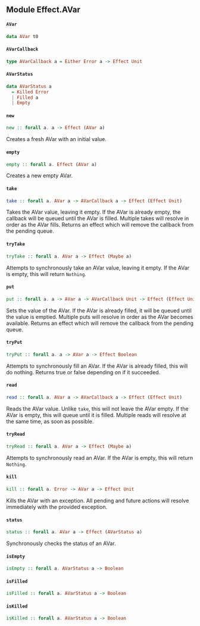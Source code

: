## Module Effect.AVar

#### `AVar`

``` purescript
data AVar t0
```

#### `AVarCallback`

``` purescript
type AVarCallback a = Either Error a -> Effect Unit
```

#### `AVarStatus`

``` purescript
data AVarStatus a
  = Killed Error
  | Filled a
  | Empty
```

#### `new`

``` purescript
new :: forall a. a -> Effect (AVar a)
```

Creates a fresh AVar with an initial value.

#### `empty`

``` purescript
empty :: forall a. Effect (AVar a)
```

Creates a new empty AVar.

#### `take`

``` purescript
take :: forall a. AVar a -> AVarCallback a -> Effect (Effect Unit)
```

Takes the AVar value, leaving it empty. If the AVar is already empty,
the callback will be queued until the AVar is filled. Multiple takes will
resolve in order as the AVar fills. Returns an effect which will remove
the callback from the pending queue.

#### `tryTake`

``` purescript
tryTake :: forall a. AVar a -> Effect (Maybe a)
```

Attempts to synchronously take an AVar value, leaving it empty. If the
AVar is empty, this will return `Nothing`.

#### `put`

``` purescript
put :: forall a. a -> AVar a -> AVarCallback Unit -> Effect (Effect Unit)
```

Sets the value of the AVar. If the AVar is already filled, it will be
queued until the value is emptied. Multiple puts will resolve in order as
the AVar becomes available. Returns an effect which will remove the
callback from the pending queue.

#### `tryPut`

``` purescript
tryPut :: forall a. a -> AVar a -> Effect Boolean
```

Attempts to synchronously fill an AVar. If the AVar is already filled,
this will do nothing. Returns true or false depending on if it succeeded.

#### `read`

``` purescript
read :: forall a. AVar a -> AVarCallback a -> Effect (Effect Unit)
```

Reads the AVar value. Unlike `take`, this will not leave the AVar empty.
If the AVar is empty, this will queue until it is filled. Multiple reads
will resolve at the same time, as soon as possible.

#### `tryRead`

``` purescript
tryRead :: forall a. AVar a -> Effect (Maybe a)
```

Attempts to synchronously read an AVar. If the AVar is empty, this will
return `Nothing`.

#### `kill`

``` purescript
kill :: forall a. Error -> AVar a -> Effect Unit
```

Kills the AVar with an exception. All pending and future actions will
resolve immediately with the provided exception.

#### `status`

``` purescript
status :: forall a. AVar a -> Effect (AVarStatus a)
```

Synchronously checks the status of an AVar.

#### `isEmpty`

``` purescript
isEmpty :: forall a. AVarStatus a -> Boolean
```

#### `isFilled`

``` purescript
isFilled :: forall a. AVarStatus a -> Boolean
```

#### `isKilled`

``` purescript
isKilled :: forall a. AVarStatus a -> Boolean
```


